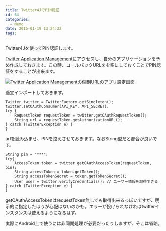 ```yaml
---
title: Twitter4JでPIN認証
id: 64
categories:
  - Memo
date: 2015-01-19 13:24:22
tags:
---
```

Twitter4Jを使ってPIN認証します。

<!--more-->

[Twitter Application Management](https://apps.twitter.com/)にアクセスし、自分のアプリケーションを予め作成しておきます。この時、コールバックURLをを空にしておくことでPIN認証をすることが出来ます。

[![Twitter Application Managementの個別URLのアプリ設定画面](/assets/images/2015-1-19_13-52-1_511.png)](/assets/images/2015-1-19_13-52-1_511.png)

適宜インポートしておきます。

```
Twitter twitter = TwitterFactory.getSingleton();
twitter.setOAuthConsumer(API_KEY, API_SECRET);
try {
    RequestToken requestToken = twitter.getOAuthRequestToken();
    String url = requestToken.getAuthorizationURL();
} catch (TwitterException e) {
}
```

urlを読み込ませ、PINを控えさせておきます。なおString型だと都合が良いです。

```
String pin = "***";
try{
    AccessToken token = twitter.getOAuthAccessToken(requestToken, pin);
    String accessToken = token.getToken();
    String accessTokenSecret = token.getTokenSecret();
    User user = twitter.verifyCredentials(); // ユーザー情報を取得できる
} catch (TwitterException e) {
}
```

getOAuthAccessTokenはrequestToken無しでも取得出来るっぽいですが、明示的に指定したほうが心配はないのかも。エラーが投げられなければtwitterインスタンスは使えるようになるはず。

実際にAndroid上で使うには非同期処理が必要だったりしますが、そこは省略。

